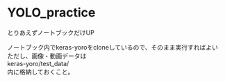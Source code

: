 # YOLO_practice
とりあえずノートブックだけUP  

ノートブック内でkeras-yoroをcloneしているので、そのまま実行すればよい  
ただし、画像・動画データは  
keras-yoro/test_data/  
内に格納しておくこと。
